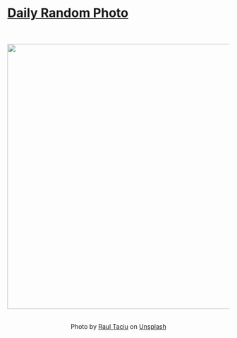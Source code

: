 # [Daily Random Photo](https://www.dailyrandomphoto.com/)

<div align="center">
  <br>
  <br>
  <a href="https://www.dailyrandomphoto.com/p/2024/2024-11-03/"><img src="https://images.unsplash.com/photo-1729180253305-23990aee8705?crop=entropy&cs=tinysrgb&fit=max&fm=jpg&ixid=M3w3NzUwOHwwfDF8cmFuZG9tfHx8fHx8fHx8MTczMDU5NDYxMXw&ixlib=rb-4.0.3&q=80&w=1080" width="600px"></a>
  <br>
  <br>
  <p class="has-text-grey">Photo by <a href="https://unsplash.com/@raultaciu?utm_source=Daily%20Random%20Photo&amp;utm_medium=referral" target="_blank" rel="noopener noreferrer">Raul Taciu</a> on <a href="https://unsplash.com/photos/a-mountain-with-a-building-on-top-of-it-Nc_0UwdZG-o?utm_source=Daily%20Random%20Photo&amp;utm_medium=referral" target="_blank" rel="noopener noreferrer">Unsplash</a></p>
</div>
